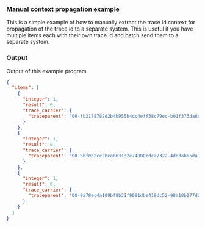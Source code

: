 
### Manual context propagation example
This is a simple example of how to manually extract the trace id context for propagation of the trace
id to a separate system. This is useful if you have multiple items each with their own trace id and
batch send them to a separate system.

### Output
Output of this example program
```json
{
  "items": [
    {
      "integer": 1,
      "result": 0,
      "trace_carrier": {
        "traceparent": "00-fb2178782d2b4b955b4dc4eff38c79ec-b01f373da8dd63f7-01"
      }
    },
    {
      "integer": 1,
      "result": 0,
      "trace_carrier": {
        "traceparent": "00-5bf062ce28ea663132e74808cdca7322-4dddaba5da7447d7-01"
      }
    },
    {
      "integer": 1,
      "result": 0,
      "trace_carrier": {
        "traceparent": "00-9a78ec4a109bf9b31f9091dbe419dc52-98a18b277d2f9b53-01"
      }
    }
  ]
}
```
